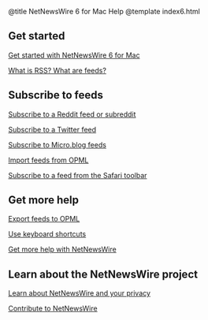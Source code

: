 @title NetNewsWire 6 for Mac Help
@template index6.html

Get started
-----------

[Get started with NetNewsWire 6 for Mac](getting-started)

[What is RSS? What are feeds?](what-is-rss)


Subscribe to feeds
------------------

[Subscribe to a Reddit feed or subreddit](reddit-feeds)

[Subscribe to a Twitter feed](twitter-feeds)

[Subscribe to Micro.blog feeds](micro-blog-feeds)

[Import feeds from OPML](import-opml)

[Subscribe to a feed from the Safari toolbar](safari-extension)


Get more help
-------------

[Export feeds to OPML](export-opml)

[Use keyboard shortcuts](keyboard-shortcuts)

[Get more help with NetNewsWire](get-more-help)


Learn about the NetNewsWire project
-----------------------------------

[Learn about NetNewsWire and your privacy](privacy)

[Contribute to NetNewsWire](contributing)
